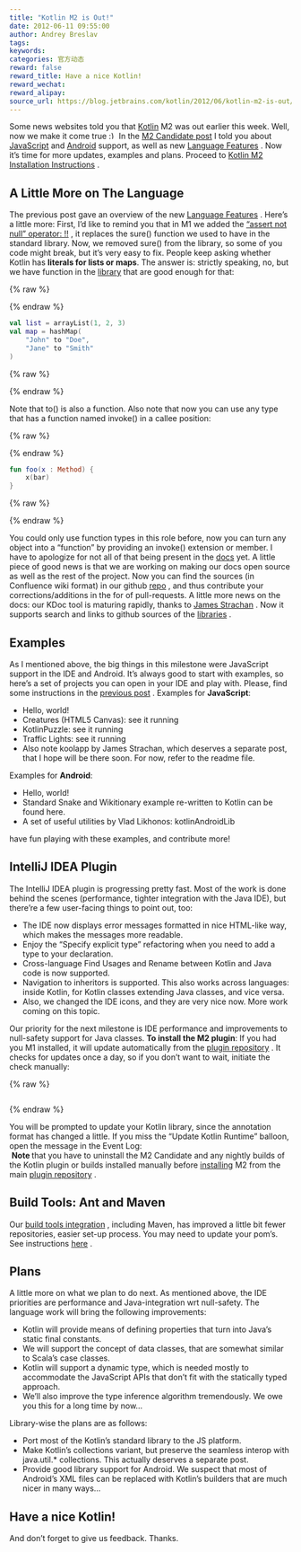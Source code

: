 ```yaml
---
title: "Kotlin M2 is Out!"
date: 2012-06-11 09:55:00
author: Andrey Breslav
tags:
keywords:
categories: 官方动态
reward: false
reward_title: Have a nice Kotlin!
reward_wechat:
reward_alipay:
source_url: https://blog.jetbrains.com/kotlin/2012/06/kotlin-m2-is-out/
---
```


Some news websites told you that [Kotlin](http://kotlin.jetbrains.org) M2 was out earlier this week. Well, now we make it come true <img alt=":)" class="wp-smiley" data-recalc-dims="1" src="https://i2.wp.com/blog.jetbrains.com/kotlin/wp-includes/images/smilies/simple-smile.png?w=640&amp;ssl=1" style="height: 1em; max-height: 1em;"/>
In the [M2 Candidate post](http://blog.jetbrains.com/kotlin/2012/06/kotlin-m2-candidate/) I told you about [JavaScript](http://blog.jetbrains.com/kotlin/2012/06/kotlin-m2-candidate/#js) and [Android](http://blog.jetbrains.com/kotlin/2012/06/kotlin-m2-candidate/#android) support, as well as new [Language Features](http://blog.jetbrains.com/kotlin/2012/06/kotlin-m2-candidate/#language) . Now it’s time for more updates, examples and plans.
Proceed to [Kotlin M2 Installation Instructions](http://blog.jetbrains.com/kotlin/2012/06/kotlin-m2-is-out/#install) .
## A Little More on The Language

The previous post gave an overview of the new [Language Features](http://blog.jetbrains.com/kotlin/2012/06/kotlin-m2-candidate/#language) . Here’s a little more:<span id="more-570"></span>
First, I’d like to remind you that in M1 we added the [“assert not null” operator: !!](http://confluence.jetbrains.net/display/Kotlin/Null-safety#Null-safety-The%7B%7B%5C%21%5C%21%7D%7Doperator) , it replaces the sure() function we used to have in the standard library. Now, we removed sure() from the library, so some of you code might break, but it’s very easy to fix.
People keep asking whether Kotlin has <strong>literals for lists or maps</strong>. The answer is: strictly speaking, no, but we have function in the [library](http://jetbrains.github.com/kotlin/versions/snapshot/apidocs/kotlin/package-summary.html) that are good enough for that:

{% raw %}
<p></p>
{% endraw %}

```kotlin
val list = arrayList(1, 2, 3)
val map = hashMap(
    "John" to "Doe",
    "Jane" to "Smith"
)
```

{% raw %}
<p></p>
{% endraw %}

Note that to() is also a function.
Also note that now you can use any type that has a function named invoke() in a callee position:

{% raw %}
<p></p>
{% endraw %}

```kotlin
fun foo(x : Method) {
    x(bar)
}
```

{% raw %}
<p></p>
{% endraw %}

You could only use function types in this role before, now you can turn any object into a “function” by providing an invoke() extension or member.
I have to apologize for not all of that being present in the [docs](http://kotlin.jetbrains.org) yet. A little piece of good news is that we are working on making our docs open source as well as the rest of the project. Now you can find the sources (in Confluence wiki format) in our github [repo](https://github.com/JetBrains/kotlin/tree/master/docs/confluence.jetbrains.com/Kotlin) , and thus contribute your corrections/additions in the for of pull-requests.
A little more news on the docs: our KDoc tool is maturing rapidly, thanks to [James Strachan](https://github.com/jstrachan) . Now it supports search and links to github sources of the [libraries](http://jetbrains.github.com/kotlin/versions/snapshot/apidocs/index.html) .
## Examples

As I mentioned above, the big things in this milestone were JavaScript support in the IDE and Android. It’s always good to start with examples, so here’s a set of projects you can open in your IDE and play with. Please, find some instructions in the [previous post](http://blog.jetbrains.com/kotlin/2012/06/kotlin-m2-candidate/) .
Examples for <strong>JavaScript</strong>:

* Hello, world!
* Creatures (HTML5 Canvas): see it running
* KotlinPuzzle: see it running
* Traffic Lights: see it running
* Also note koolapp by James Strachan, which deserves a separate post, that I hope will be there soon. For now, refer to the readme file.

Examples for <strong>Android</strong>:

* Hello, world!
* Standard Snake and Wikitionary example re-written to Kotlin can be found here.
* A set of useful utilities by Vlad Likhonos: kotlinAndroidLib

have fun playing with these examples, and contribute more!
## IntelliJ IDEA Plugin

The IntelliJ IDEA plugin is progressing pretty fast. Most of the work is done behind the scenes (performance, tighter integration with the Java IDE), but there’re a few user-facing things to point out, too:

* The IDE now displays error messages formatted in nice HTML-like way, which makes the messages more readable.
* Enjoy the “Specify explicit type” refactoring when you need to add a type to your declaration.
* Cross-language Find Usages and Rename between Kotlin and Java code is now supported.
* Navigation to inheritors is supported. This also works across languages: inside Kotlin, for Kotlin classes extending Java classes, and vice versa.
* Also, we changed the IDE icons, and they are very nice now. More work coming on this topic.

Our priority for the next milestone is IDE performance and improvements to null-safety support for Java classes.
<strong><a name="install">To install the M2 plugin</a></strong>: If you had you M1 installed, it will update automatically from the [plugin repository](http://plugins.intellij.net/plugin/?idea&pluginId=6954) . It checks for updates once a day, so if you don’t want to wait, initiate the check manually:

{% raw %}
<p><a href="https://i0.wp.com/blog.jetbrains.com/kotlin/files/2012/06/Check-For-Updates.png"><img alt="" data-recalc-dims="1" src="https://i0.wp.com/blog.jetbrains.com/kotlin/files/2012/06/Check-For-Updates.png?resize=150%2C150&amp;ssl=1"/></a></p>
{% endraw %}

You will be prompted to update your Kotlin library, since the annotation format has changed a little. If you miss the “Update Kotlin Runtime” balloon, open the message in the Event Log:<br/>
<img alt="" data-recalc-dims="1" src="https://i0.wp.com/blog.jetbrains.com/kotlin/files/2012/06/Outdated-Kotlin-Runtime.png?resize=150%2C129&amp;ssl=1"/><img alt="" data-recalc-dims="1" src="https://i0.wp.com/blog.jetbrains.com/kotlin/files/2012/06/Update-Runtime.png?resize=150%2C150&amp;ssl=1"/>
<strong>Note </strong>that you have to uninstall the M2 Candidate and any nightly builds of the Kotlin plugin or builds installed manually before [installing](http://www.jetbrains.com/idea/plugins/index.html) M2 from the main [plugin repository](http://plugins.intellij.net/plugin/?idea&pluginId=6954) .
## Build Tools: Ant and Maven

Our [build tools integration](http://confluence.jetbrains.net/display/Kotlin/Kotlin+Build+Tools) , including Maven, has improved a little bit fewer repositories, easier set-up process. You may need to update your pom’s. See instructions [here](http://confluence.jetbrains.net/display/Kotlin/Kotlin+Build+Tools) .
## Plans

A little more on what we plan to do next. As mentioned above, the IDE priorities are performance and Java-integration wrt null-safety. The language work will bring the following improvements:

* Kotlin will provide means of defining properties that turn into Java’s static final constants.
* We will support the concept of data classes, that are somewhat similar to Scala’s case classes.
* Kotlin will support a dynamic type, which is needed mostly to accommodate the JavaScript APIs that don’t fit with the statically typed approach.
* We’ll also improve the type inference algorithm tremendously. We owe you this for a long time by now…

Library-wise the plans are as follows:

* Port most of the Kotlin’s standard library to the JS platform.
* Make Kotlin’s collections variant, but preserve the seamless interop with java.util.* collections. This actually deserves a separate post.
* Provide good library support for Android. We suspect that most of Android’s XML files can be replaced with Kotlin’s builders that are much nicer in many ways…

## Have a nice Kotlin!

And don’t forget to give us feedback. Thanks.
